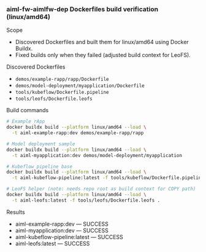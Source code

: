 ### aiml-fw-aimlfw-dep Dockerfiles build verification (linux/amd64)

Scope
- Discovered Dockerfiles and built them for linux/amd64 using Docker Buildx.
- Fixed builds only when they failed (adjusted build context for LeoFS).

Discovered Dockerfiles
- `demos/example-rapp/rapp/Dockerfile`
- `demos/model-deployment/myapplication/Dockerfile`
- `tools/kubeflow/Dockerfile.pipeline`
- `tools/leofs/Dockerfile.leofs`

Build commands
```bash
# Example rApp
docker buildx build --platform linux/amd64 --load \
  -t aiml-example-rapp:dev demos/example-rapp/rapp

# Model deployment sample
docker buildx build --platform linux/amd64 --load \
  -t aiml-myapplication:dev demos/model-deployment/myapplication

# Kubeflow pipeline base
docker buildx build --platform linux/amd64 --load \
  -t aiml-kubeflow-pipeline:latest -f tools/kubeflow/Dockerfile.pipeline tools/kubeflow

# LeoFS helper (note: needs repo root as build context for COPY path)
docker buildx build --platform linux/amd64 --load \
  -t aiml-leofs:latest -f tools/leofs/Dockerfile.leofs .
```

Results
- aiml-example-rapp:dev — SUCCESS
- aiml-myapplication:dev — SUCCESS
- aiml-kubeflow-pipeline:latest — SUCCESS 
- aiml-leofs:latest — SUCCESS 

